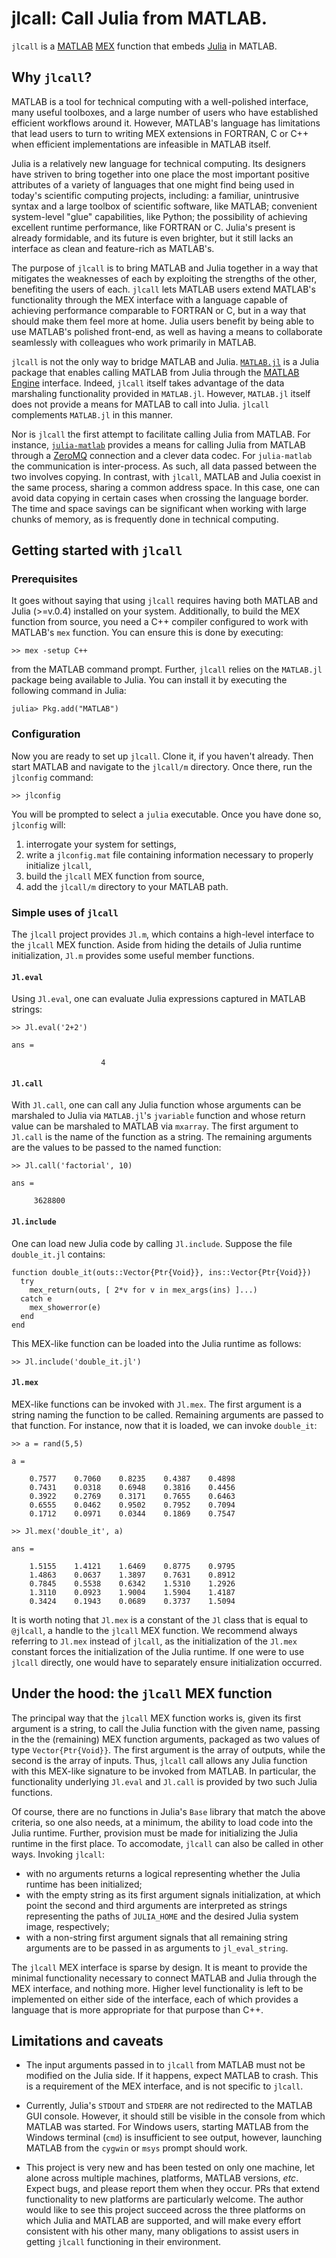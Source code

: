 # jlcall: Call Julia from MATLAB.

`jlcall` is a [MATLAB](http://www.mathworks.com/products/matlab/) [MEX](http://www.mathworks.com/help/matlab/matlab_external/introducing-mex-files.html) function that embeds [Julia](http://julialang.org/) in MATLAB.

## Why `jlcall`?

MATLAB is a tool for technical computing with a well-polished interface, many useful toolboxes, and a large number of users who have established efficient workflows around it. However, MATLAB's language has limitations that lead users to turn to writing MEX extensions in FORTRAN, C or C++ when efficient implementations are infeasible in MATLAB itself.

Julia is a relatively new language for technical computing. Its designers have striven to bring together into one place the most important positive attributes of a variety of languages that one might find being used in today's scientific computing projects, including: a familiar, unintrusive syntax and a large toolbox of scientific software, like MATLAB; convenient system-level "glue" capabilities, like Python; the possibility of achieving excellent runtime performance, like FORTRAN or C. Julia's present is already formidable, and its future is even brighter, but it still lacks an interface as clean and feature-rich as MATLAB's.

The purpose of `jlcall` is to bring MATLAB and Julia together in a way that mitigates the weaknesses of each by exploiting the strengths of the other, benefiting the users of each. `jlcall` lets MATLAB users extend MATLAB's functionality through the MEX interface with a language capable of achieving performance comparable to FORTRAN or C, but in a way that should make them feel more at home. Julia users benefit by being able to use MATLAB's polished front-end, as well as having a means to collaborate seamlessly with colleagues who work primarily in MATLAB.

`jlcall` is not the only way to bridge MATLAB and Julia. [`MATLAB.jl`](https://github.com/JuliaLang/MATLAB.jl) is a Julia package that enables calling MATLAB from Julia through the [MATLAB Engine](http://www.mathworks.com/help/matlab/matlab_external/introducing-matlab-engine.html) interface. Indeed, `jlcall` itself takes advantage of the data marshaling functionality provided in `MATLAB.jl`. However, `MATLAB.jl` itself does not provide a means for MATLAB to call into Julia. `jlcall` complements `MATLAB.jl` in this manner.

Nor is `jlcall` the first attempt to facilitate calling Julia from MATLAB. For instance,  [`julia-matlab`](https://github.com/timholy/julia-matlab) provides a means for calling Julia from MATLAB through a [ZeroMQ](http://zeromq.org/) connection and a clever data codec. For `julia-matlab` the communication is inter-process. As such, all data passed between the two involves copying. In contrast, with `jlcall`, MATLAB and Julia coexist in the same process, sharing a common address space. In this case, one can avoid data copying in certain cases when crossing the language border. The time and space savings can be significant when working with large chunks of memory, as is frequently done in technical computing.

## Getting started with `jlcall`

### Prerequisites

It goes without saying that using `jlcall` requires having both MATLAB and Julia (>=v.0.4) installed on your system. Additionally, to build the MEX function from source, you need a C++ compiler configured to work with MATLAB's `mex` function. You can ensure this is done by executing:

```
>> mex -setup C++
```

from the MATLAB command prompt. Further, `jlcall` relies on the `MATLAB.jl` package being available to Julia. You can install it by executing the following command in Julia:

```
julia> Pkg.add("MATLAB")
```

### Configuration

Now you are ready to set up `jlcall`. Clone it, if you haven't already. Then start MATLAB and navigate to the `jlcall/m` directory. Once there, run the `jlconfig` command:

```
>> jlconfig
```

You will be prompted to select a `julia` executable. Once you have done so, `jlconfig` will:
 1. interrogate your system for settings,
 2. write a `jlconfig.mat` file containing information necessary to properly initialize `jlcall`,
 3. build the `jlcall` MEX function from source,
 4. add the `jlcall/m` directory to your MATLAB path.


### Simple uses of `jlcall`

The `jlcall` project provides `Jl.m`, which contains a high-level interface to the `jlcall` MEX function. Aside from hiding the details of Julia runtime initialization, `Jl.m` provides some useful member functions.

#### `Jl.eval`

Using `Jl.eval`, one can evaluate Julia expressions captured in MATLAB strings:

```
>> Jl.eval('2+2')

ans =

                    4
```

#### `Jl.call`

With `Jl.call`, one can call any Julia function whose arguments can be marshaled to Julia via `MATLAB.jl`'s `jvariable` function and whose return value can be marshaled to MATLAB via `mxarray`. The first argument to `Jl.call` is the name of the function as a string. The remaining arguments are the values to be passed to the named function:

```
>> Jl.call('factorial', 10)

ans =

     3628800
```

#### `Jl.include`

One can load new Julia code by calling `Jl.include`. Suppose the file `double_it.jl` contains:

```
function double_it(outs::Vector{Ptr{Void}}, ins::Vector{Ptr{Void}})
  try
    mex_return(outs, [ 2*v for v in mex_args(ins) ]...)
  catch e
    mex_showerror(e)
  end
end
```

 This MEX-like function can be loaded into the Julia runtime as follows:

```
>> Jl.include('double_it.jl')
```

#### `Jl.mex`

MEX-like functions can be invoked with `Jl.mex`. The first argument is a string naming the function to be called. Remaining arguments are passed to that function. For instance, now that it is loaded, we can invoke `double_it`:

```
>> a = rand(5,5)

a =

    0.7577    0.7060    0.8235    0.4387    0.4898
    0.7431    0.0318    0.6948    0.3816    0.4456
    0.3922    0.2769    0.3171    0.7655    0.6463
    0.6555    0.0462    0.9502    0.7952    0.7094
    0.1712    0.0971    0.0344    0.1869    0.7547

>> Jl.mex('double_it', a)

ans =

    1.5155    1.4121    1.6469    0.8775    0.9795
    1.4863    0.0637    1.3897    0.7631    0.8912
    0.7845    0.5538    0.6342    1.5310    1.2926
    1.3110    0.0923    1.9004    1.5904    1.4187
    0.3424    0.1943    0.0689    0.3737    1.5094
```

It is worth noting that `Jl.mex` is a constant of the `Jl` class that is equal to `@jlcall`, a handle to the `jlcall` MEX function. We recommend always referring to `Jl.mex` instead of `jlcall`, as the initialization of the `Jl.mex` constant forces the initialization of the Julia runtime. If one were to use `jlcall` directly, one would have to separately ensure initialization occurred.

## Under the hood: the `jlcall` MEX function

The principal way that the `jlcall` MEX function works is, given its first argument is a string, to call the Julia function with the given name, passing in the the (remaining) MEX function arguments, packaged as two values of type `Vector{Ptr{Void}}`. The first argument is the array of outputs, while the second is the array of inputs. Thus, `jlcall` call allows any Julia function with this MEX-like signature to be invoked from MATLAB. In particular, the functionality underlying `Jl.eval` and `Jl.call` is provided by two such Julia functions.

Of course, there are no functions in Julia's `Base` library that match the above criteria, so one also needs, at a minimum, the ability to load code into the Julia runtime. Further, provision must be made for initializing the Julia runtime in the first place. To accomodate, `jlcall` can also be called in other ways. Invoking `jlcall`:
 - with no arguments returns a logical representing whether the Julia runtime has been initialized;
 - with the empty string as its first argument signals initialization, at which point the second and third arguments are interpreted as strings representing the paths of `JULIA_HOME` and the desired Julia system image, respectively;
 - with a non-string first argument signals that all remaining string arguments are to be passed in as arguments to `jl_eval_string`.

The `jlcall` MEX interface is sparse by design. It is meant to provide the minimal functionality necessary to connect MATLAB and Julia through the MEX interface, and nothing more. Higher level functionality is left to be implemented on either side of the interface, each of which provides a language that is more appropriate for that purpose than C++.

## Limitations and caveats

- The input arguments passed in to `jlcall` from MATLAB must not be modified on the Julia side. If it happens, expect MATLAB to crash. This is a requirement of the MEX interface, and is not specific to `jlcall`.

- Currently, Julia's `STDOUT` and `STDERR` are not redirected to the MATLAB GUI console. However, it should still be visible in the console from which MATLAB was started. For Windows users, starting MATLAB from the Windows terminal (`cmd`) is insufficient to see output, however, launching MATLAB from the `cygwin` or `msys` prompt should work.

- This project is very new and has been tested on only one machine, let alone across multiple machines, platforms, MATLAB versions, _etc_. Expect bugs, and please report them when they occur. PRs that extend functionality to new platforms are particularly welcome. The author would like to see this project succeed across the three platforms on which Julia and MATLAB are supported, and will make every effort consistent with his other many, many obligations to assist users in getting `jlcall` functioning in their environment.
